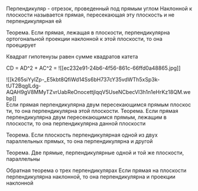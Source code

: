 Перпендикуляр - отрезок, проведенный под прямым углом
Наклонной к плоскости называется прямая, пересекающая эту плоскость и не перпендикулярная ей

Теорема. Если прямая, лежащая в плоскости, перпендикулярна ортогональной проекции наклонной к этой плоскости, то она проецирует

Квадрат гипотенузы равен сумме квадратов катета 

CD = AD^2 + AC^2  = ![[ec232e91-24b6-4f56-861c-66ffd0a48865.jpg]]

![[k265siYylZp-_E5kbt8QfiWd14Ss6bH737cY35vdWTh5xSp3k-tUT2BqglLdg-AQAH9gV8MMyTZvrUabReOnocettjlqqV5UseNCbecVl3h1n1eHrKz18QM.webp]]
Если прямая перпендикулярна двум пересекающимся прямым плоскости, то она перпендикулярна этой плоскости.
Теорема.
Если прямая перпендикулярна двум пересекающимся прямым, лежащим в плоскости, то она перпендикулярна данной плоскости

Теорема. 
Если плоскость перпендикулярная одной из двух параллельных прямых, то она перпендикулярна и другой

Теорема.
Две прямые, перпендикулярные одной и той же плоскости, параллельны


Обратная теорема о трех перпендикулярах
Если прямая на плоскости перпендикулярна наклонной, то она перпендикулярна и проекции наклонной
